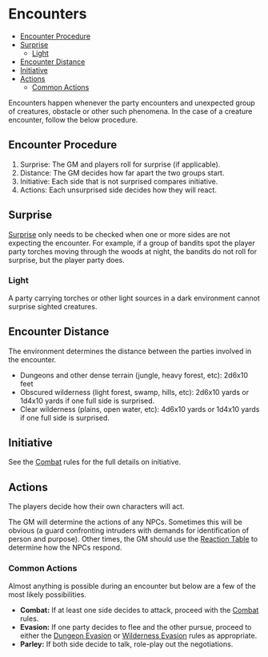 # Encounters
- [Encounter Procedure](#encounter-procedure)
- [Surprise](#surprise)
	- [Light](#light)
- [Encounter Distance](#encounter-distance)
- [Initiative](#initiative)
- [Actions](#actions)
	- [Common Actions](#common-actions)

Encounters happen whenever the party encounters and unexpected group of creatures, obstacle or other such phenomena.  In the case of a creature encounter, follow the below procedure.

## Encounter Procedure
1. Surprise: The GM and players roll for surprise (if applicable).
2. Distance: The GM decides how far apart the two groups start.
3. Initiative: Each side that is not surprised compares initiative.
4. Actions: Each unsurprised side decides how they will react.

## Surprise
[Surprise](Combat.md#Surprise) only needs to be checked when one or more sides are not expecting the encounter.  For example, if a group of bandits spot the player party torches moving through the woods at night, the bandits do not roll for surprise, but the player party does.

### Light
A party carrying torches or other light sources in a dark environment cannot surprise sighted creatures.

## Encounter Distance
The environment determines the distance between the parties involved in the encounter.
- Dungeons and other dense terrain (jungle, heavy forest, etc): 2d6x10 feet
- Obscured wilderness (light forest, swamp, hills, etc): 2d6x10 yards or 1d4x10 yards if one full side is surprised.
- Clear wilderness (plains, open water, etc): 4d6x10 yards or 1d4x10 yards if one full side is surprised.

## Initiative
See the [Combat](Combat.md#initiatve) rules for the full details on initiative.

## Actions
The players decide how their own characters will act.

The GM will determine the actions of any NPCs.  Sometimes this will be obvious (a guard confronting intruders with demands for identification of person and purpose).  Other times, the GM should use the [Reaction Table](CoreRules.md#charisma-and-reactions) to determine how the NPCs respond.

### Common Actions
Almost anything is possible during an encounter but below are a few of the most likely possibilities.
- **Combat:** If at least one side decides to attack, proceed with the [Combat](Combat.md) rules.
- **Evasion:** If one party decides to flee and the other pursue, proceed to either the [Dungeon Evasion](Dungeoneering.md#evasion-and-pursuit) or [Wilderness Evasion](WildernessExploration.md#evasion-and-pursuit) rules as appropriate.
- **Parley:** If both side decide to talk, role-play out the negotiations.
